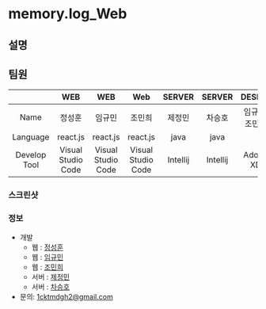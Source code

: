 # memory.log_Web

## 설명


## 팀원
|              |        WEB         |        WEB         |        Web         |  SERVER  |  SERVER  |    DESIGN     |
| :----------: | :----------------: | :----------------: | :----------------: | :------: | :------: | :-----------: |
|     Name     |       정성훈       |       임규민       |       조민희       |  제정민  |  차승호  | 임규민,조민희 |
|   Language   |      react.js      |      react.js      |      react.js      |   java   |   java   |               |
| Develop Tool | Visual Studio Code | Visual Studio Code | Visual Studio Code | Intellij | Intellij |   Adobe XD    | 

### 스크린샷


### 정보

- 개발
  - 웹 : [정성훈](https://github.com/jsh0128)
  - 웹 : [임규민](https://github.com/limgyumin)
  - 웹 : [조민희](https://github.com/Jominhui)
  - 서버 : [제정민](https://github.com/jjmin321)
  - 서버 : [차승호](https://github.com/Sh031224)
- 문의: 1cktmdgh2@gmail.com
